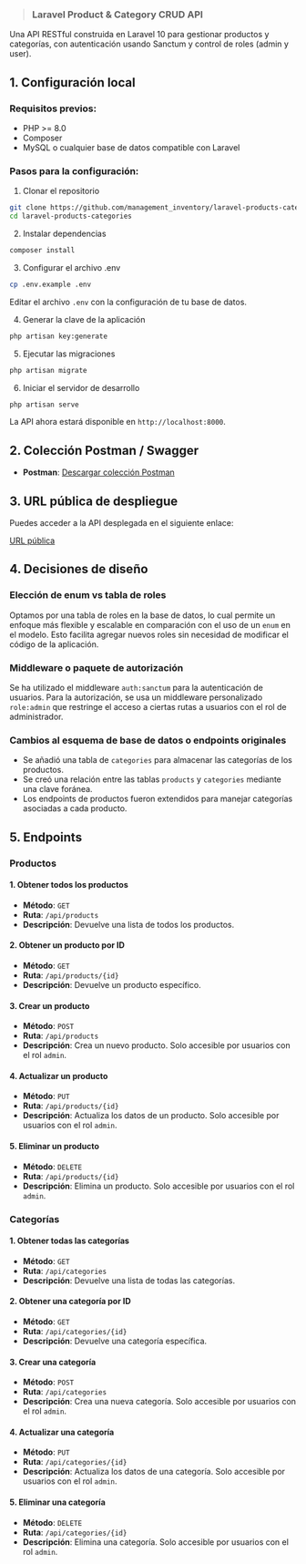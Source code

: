 
> ### Laravel Product & Category CRUD API

Una API RESTful construida en Laravel 10 para gestionar productos y categorías, con autenticación usando Sanctum y control de roles (admin y user).

## 1. Configuración local

### Requisitos previos:
- PHP >= 8.0
- Composer
- MySQL o cualquier base de datos compatible con Laravel

### Pasos para la configuración:
1. Clonar el repositorio
```bash
git clone https://github.com/management_inventory/laravel-products-categories.git
cd laravel-products-categories
```

2. Instalar dependencias
```bash
composer install
```

3. Configurar el archivo .env
```bash
cp .env.example .env
```
Editar el archivo `.env` con la configuración de tu base de datos.

4. Generar la clave de la aplicación
```bash
php artisan key:generate
```

5. Ejecutar las migraciones
```bash
php artisan migrate
```

6. Iniciar el servidor de desarrollo
```bash
php artisan serve
```

La API ahora estará disponible en `http://localhost:8000`.

## 2. Colección Postman / Swagger

- **Postman**: [Descargar colección Postman](http://enlace-a-tu-coleccion-postman.com)

## 3. URL pública de despliegue

Puedes acceder a la API desplegada en el siguiente enlace:

[URL pública](http://url-publica-de-tu-api.com)

## 4. Decisiones de diseño

### Elección de enum vs tabla de roles
Optamos por una tabla de roles en la base de datos, lo cual permite un enfoque más flexible y escalable en comparación con el uso de un `enum` en el modelo. Esto facilita agregar nuevos roles sin necesidad de modificar el código de la aplicación.

### Middleware o paquete de autorización
Se ha utilizado el middleware `auth:sanctum` para la autenticación de usuarios. Para la autorización, se usa un middleware personalizado `role:admin` que restringe el acceso a ciertas rutas a usuarios con el rol de administrador.

### Cambios al esquema de base de datos o endpoints originales
- Se añadió una tabla de `categories` para almacenar las categorías de los productos.
- Se creó una relación entre las tablas `products` y `categories` mediante una clave foránea.
- Los endpoints de productos fueron extendidos para manejar categorías asociadas a cada producto.

## 5. Endpoints

### Productos
#### 1. Obtener todos los productos
- **Método**: `GET`
- **Ruta**: `/api/products`
- **Descripción**: Devuelve una lista de todos los productos.

#### 2. Obtener un producto por ID
- **Método**: `GET`
- **Ruta**: `/api/products/{id}`
- **Descripción**: Devuelve un producto específico.

#### 3. Crear un producto
- **Método**: `POST`
- **Ruta**: `/api/products`
- **Descripción**: Crea un nuevo producto. Solo accesible por usuarios con el rol `admin`.

#### 4. Actualizar un producto
- **Método**: `PUT`
- **Ruta**: `/api/products/{id}`
- **Descripción**: Actualiza los datos de un producto. Solo accesible por usuarios con el rol `admin`.

#### 5. Eliminar un producto
- **Método**: `DELETE`
- **Ruta**: `/api/products/{id}`
- **Descripción**: Elimina un producto. Solo accesible por usuarios con el rol `admin`.

### Categorías
#### 1. Obtener todas las categorías
- **Método**: `GET`
- **Ruta**: `/api/categories`
- **Descripción**: Devuelve una lista de todas las categorías.

#### 2. Obtener una categoría por ID
- **Método**: `GET`
- **Ruta**: `/api/categories/{id}`
- **Descripción**: Devuelve una categoría específica.

#### 3. Crear una categoría
- **Método**: `POST`
- **Ruta**: `/api/categories`
- **Descripción**: Crea una nueva categoría. Solo accesible por usuarios con el rol `admin`.

#### 4. Actualizar una categoría
- **Método**: `PUT`
- **Ruta**: `/api/categories/{id}`
- **Descripción**: Actualiza los datos de una categoría. Solo accesible por usuarios con el rol `admin`.

#### 5. Eliminar una categoría
- **Método**: `DELETE`
- **Ruta**: `/api/categories/{id}`
- **Descripción**: Elimina una categoría. Solo accesible por usuarios con el rol `admin`.

